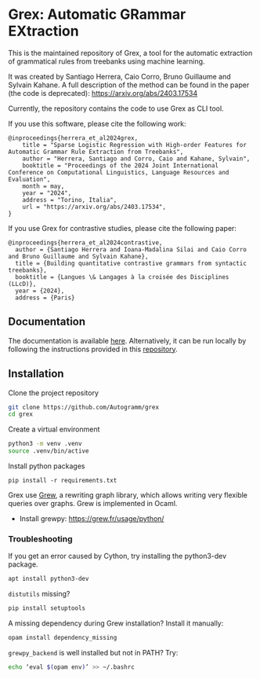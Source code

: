 # **Grex**: Automatic **GR**ammar **EX**traction

This is the maintained repository of Grex, a tool for the automatic extraction of grammatical rules from treebanks using machine learning.

It was created by Santiago Herrera, Caio Corro, Bruno Guillaume and Sylvain Kahane. A full description of the method can be found in the paper (the code is deprecated): https://arxiv.org/abs/2403.17534

Currently, the repository contains the code to use Grex as CLI tool. 

If you use this software, please cite the following work:

```
@inproceedings{herrera_et_al2024grex,
    title = "Sparse Logistic Regression with High-order Features for Automatic Grammar Rule Extraction from Treebanks",
    author = "Herrera, Santiago and Corro, Caio and Kahane, Sylvain",
    booktitle = "Proceedings of the 2024 Joint International Conference on Computational Linguistics, Language Resources and Evaluation",
    month = may,
    year = "2024",
    address = "Torino, Italia",
    url = "https://arxiv.org/abs/2403.17534",
}
```

If you use Grex for contrastive studies, please cite the following paper:

```
@inproceedings{herrera_et_al2024contrastive,
  author = {Santiago Herrera and Ioana-Madalina Silai and Caio Corro and Bruno Guillaume and Sylvain Kahane},
  title = {Building quantitative contrastive grammars from syntactic treebanks},
  booktitle = {Langues \& Langages à la croisée des Disciplines (LLcD)},
  year = {2024},
  address = {Paris}
```

## Documentation

The documentation is available [here](https://grex.grew.fr).
Alternatively, it can be run locally by following the instructions provided in this [repository](https://github.com/Autogramm/grex-doc).

## Installation

Clone the project repository
```bash
git clone https://github.com/Autogramm/grex
cd grex
```

Create a virtual environment
```bash
python3 -m venv .venv
source .venv/bin/active
```

Install python packages
```pip
pip install -r requirements.txt
```

Grex use [Grew](https://grew.fr/), a rewriting graph library, which allows writing very flexible queries over graphs. Grew is implemented in Ocaml.

- Install grewpy: https://grew.fr/usage/python/

### Troubleshooting

If you get an error caused by Cython, try installing the python3-dev package.

```bash
apt install python3-dev
```

`distutils` missing?
```bash
pip install setuptools
```

A missing dependency during Grew installation? Install it manually:

```bash
opam install dependency_missing
```

`grewpy_backend` is well installed but not in PATH? Try:

```bash
echo ‘eval $(opam env)’ >> ~/.bashrc
```
